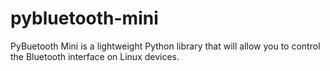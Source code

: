 # pybluetooth-mini
PyBuetooth Mini is a lightweight Python library that will allow you to control the Bluetooth interface on Linux devices.
